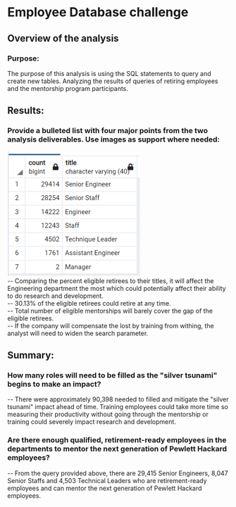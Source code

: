 # Employee Database challenge

## Overview of the analysis

### Purpose:
The purpose of this analysis is using the SQL statements to query and create new tables. Analyzing the results of queries of retiring employees and the mentorship program participants.

## Results:
### Provide a bulleted list with four major points from the two analysis deliverables. Use images as support where needed:
![GITHUB](https://github.com/seafishleo/HW/blob/master/HW7/2.png)  
-- Comparing the percent eligible retirees to their titles, it will affect the Engineering department the most which could potentially affect their ability to do research and development.  
-- 30.13% of the eligible retirees could retire at any time.  
-- Total number of eligible mentorships will barely cover the gap of the eligible retirees.    
-- If the company will compensate the lost by training from withing, the analyst will need to widen the search parameter.  

## Summary:
### How many roles will need to be filled as the "silver tsunami" begins to make an impact?
-- There were approximately 90,398 needed to filled and mitigate the "silver tsunami" impact ahead of time.  Training employees could take more time so measuring their productivity without going through the mentorship or training could severely impact research and development.

### Are there enough qualified, retirement-ready employees in the departments to mentor the next generation of Pewlett Hackard employees?
-- From the query provided above, there are 29,415 Senior Engineers, 8,047 Senior Staffs and 4,503 Technical Leaders who are retirement-ready employees and can mentor the next generation of Pewlett Hackard employees.







